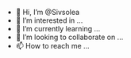 - 👋 Hi, I’m @Sivsolea
- 👀 I’m interested in ...
- 🌱 I’m currently learning ...
- 💞️ I’m looking to collaborate on ...
- 📫 How to reach me ...

<!---
Sivsolea/Sivsolea is a ✨ special ✨ repository because its `README.md` (this file) appears on your GitHub profile.
You can click the Preview link to take a look at your changes.
--->

